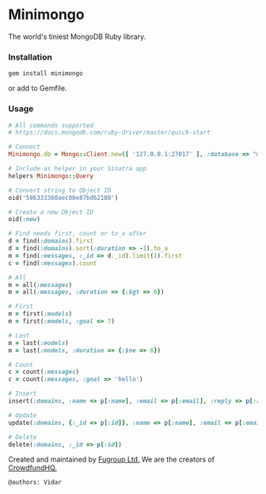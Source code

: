 # Minimongo
The world's tiniest MongoDB Ruby library.

### Installation
```
gem install minimongo
```
or add to Gemfile.

### Usage
```ruby
# All commands supported
# https://docs.mongodb.com/ruby-driver/master/quick-start

# Connect
Minimongo.db = Mongo::Client.new([ '127.0.0.1:27017' ], :database => "minimongo")

# Include as helper in your Sinatra app
helpers Minimongo::Query

# Convert string to Object ID
oid('586333360aec08e87bd62180')

# Create a new Object ID
oid(:new)

# Find needs first, count or to_a after
d = find(:domains).first
d = find(:domains).sort(:duration => -1).to_a
m = find(:messages, :_id => d._id).limit(1).first
c = find(:messages).count

# All
m = all(:messages)
m = all(:messages, :duration => {:$gt => 6})

# First
m = first(:models)
m = first(:models, :goal => 7)

# Last
m = last(:models)
m = last(:models, :duration => {:$ne => 6})

# Count
c = count(:messages)
c = count(:messages, :goal => 'hello')

# Insert
insert(:domains, :name => p[:name], :email => p[:email], :reply => p[:reply])

# Update
update(:domains, {:_id => p[:id]}, :name => p[:name], :email => p[:email])

# Delete
delete(:domains, :_id => p[:id])
```

Created and maintained by [Fugroup Ltd.](https://www.fugroup.net) We are the creators of [CrowdfundHQ.](https://crowdfundhq.com)

`@authors: Vidar`
